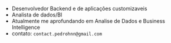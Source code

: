 - Desenvolvedor Backend e de aplicações customizaveis
- Analista de dados/BI
- Atualmente me aprofundando em Analise de Dados e Business Intelligence
- contato: `contact.pedrohnn@gmail.com`
